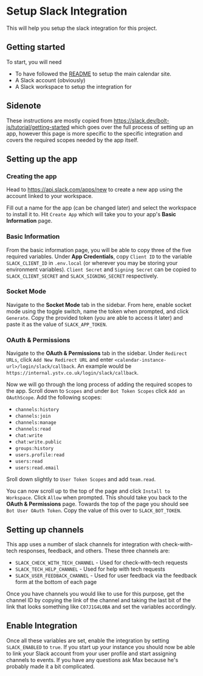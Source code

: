 # Setup Slack Integration

This will help you setup the slack integration for this project.

## Getting started

To start, you will need

- To have followed the [README](/README.md) to setup the main calendar site.
- A Slack account (obviously)
- A Slack workspace to setup the integration for

## Sidenote

These instructions are mostly copied from https://slack.dev/bolt-js/tutorial/getting-started which goes over the full process of setting up an app, however this page is more specific to the specific integration and covers the required scopes needed by the app itself.

## Setting up the app

### Creating the app

Head to https://api.slack.com/apps/new to create a new app using the account linked to your workspace.

Fill out a name for the app (can be changed later) and select the workspace to install it to. Hit `Create App` which will take you to your app's **Basic Information** page.

### Basic Information

From the basic information page, you will be able to copy three of the five required variables. Under **App Credentials**, copy `Client ID` to the variable `SLACK_CLIENT_ID` in `.env.local` (or wherever you may be storing your environment variables). `Client Secret` and `Signing Secret` can be copied to `SLACK_CLIENT_SECRET` and `SLACK_SIGNING_SECRET` respectively.

### Socket Mode

Navigate to the **Socket Mode** tab in the sidebar. From here, enable socket mode using the toggle switch, name the token when prompted, and click `Generate`. Copy the provided token (you are able to access it later) and paste it as the value of `SLACK_APP_TOKEN`.

### OAuth & Permissions

Navigate to the **OAuth & Permissions** tab in the sidebar. Under `Redirect URLs`, click `Add New Redirect URL` and enter `<calendar-instance-url>/login/slack/callback`. An example would be `https://internal.ystv.co.uk/login/slack/callback`.

Now we will go through the long process of adding the required scopes to the app. Scroll down to `Scopes` and under `Bot Token Scopes` click `Add an OAuthScope`. Add the following scopes:

- `channels:history`
- `channels:join`
- `channels:manage`
- `channels:read`
- `chat:write`
- `chat:write.public`
- `groups:history`
- `users.profile:read`
- `users:read`
- `users:read.email`

Sroll down slightly to `User Token Scopes` and add `team.read`.

You can now scroll up to the top of the page and click `Install to Workspace`. Click `Allow` when prompted. This should take you back to the **OAuth & Permissions** page. Towards the top of the page you should see `Bot User OAuth Token`. Copy the value of this over to `SLACK_BOT_TOKEN`.

## Setting up channels

This app uses a number of slack channels for integration with check-with-tech responses, feedback, and others. These three channels are:

- `SLACK_CHECK_WITH_TECH_CHANNEL` - Used for check-with-tech requests
- `SLACK_TECH_HELP_CHANNEL` - Used for help with tech requests
- `SLACK_USER_FEEDBACK_CHANNEL` - Used for user feedback via the feedback form at the bottom of each page

Once you have channels you would like to use for this purpose, get the channel ID by copying the link of the channel and taking the last bit of the link that looks something like `C07J1G4L0BA` and set the variables accordingly.

## Enable Integration

Once all these variables are set, enable the integration by setting `SLACK_ENABLED` to `true`. If you start up your instance you should now be able to link your Slack account from your user profile and start assigning channels to events. If you have any questions ask Max because he's probably made it a bit complicated.

